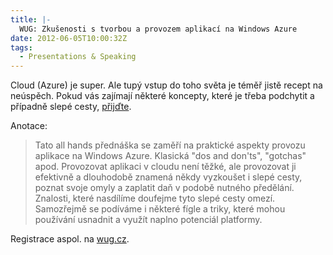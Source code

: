 ```yaml
---
title: |-
  WUG: Zkušenosti s tvorbou a provozem aplikací na Windows Azure
date: 2012-06-05T10:00:32Z
tags:
  - Presentations & Speaking
---
```

Cloud (Azure) je super. Ale tupý vstup do toho světa je téměř jistě recept na neúspěch. Pokud vás zajímají některé koncepty, které je třeba podchytit a případně slepé cesty, [přijďte][1].

Anotace:

> Tato all hands přednáška se zaměří na praktické aspekty provozu aplikace na Windows Azure. Klasická "dos and don'ts", "gotchas" apod. Provozovat aplikaci v cloudu není těžké, ale provozovat ji efektivně a dlouhodobě znamená někdy vyzkoušet i slepé cesty, poznat svoje omyly a zaplatit daň v podobě nutného předělání. Znalosti, které nasdílíme doufejme tyto slepé cesty omezí. Samozřejmě se podíváme i některé fígle a triky, které mohou používání usnadnit a využít naplno potenciál platformy.

Registrace aspol. na [wug.cz][2].

[1]: http://wug.cz/brno/akce/514-Zkusenosti-s-tvorbou-a-provozem-aplikaci-na-Windows-Azure
[2]: http://wug.cz/brno/akce/514-Zkusenosti-s-tvorbou-a-provozem-aplikaci-na-Windows-Azure